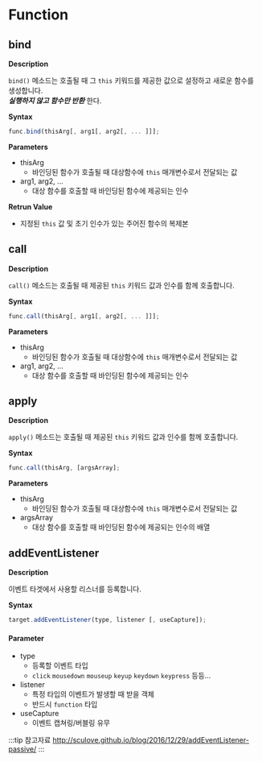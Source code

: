 # Function

## bind

**Description**

`bind()` 메소드는 호출될 때 그 `this` 키워드를 제공한 값으로 설정하고 새로운 함수를 생성합니다.  
_**실행하지 않고 함수만 반환**_ 한다.

**Syntax**

```javascript
func.bind(thisArg[, arg1[, arg2[, ... ]]];
```

**Parameters**

* thisArg
  * 바인딩된 함수가 호출될 때 대상함수에 `this` 매개변수로서 전달되는 값
* arg1, arg2, ...
  * 대상 함수를 호출할 때 바인딩된 함수에 제공되는 인수

**Retrun Value**

* 지정된 `this` 값 및 초기 인수가 있는 주어진 함수의 복제본

## call

**Description**

`call()` 메소드는 호출될 때 제공된 `this` 키워드 값과 인수를 함께 호출합니다.

**Syntax**

```javascript
func.call(thisArg[, arg1[, arg2[, ... ]]];
```

**Parameters**

* thisArg
  * 바인딩된 함수가 호출될 때 대상함수에 `this` 매개변수로서 전달되는 값
* arg1, arg2, ...
  * 대상 함수를 호출할 때 바인딩된 함수에 제공되는 인수

## apply

**Description**

`apply()` 메소드는 호출될 때 제공된 `this` 키워드 값과 인수를 함께 호출합니다.

**Syntax**

```javascript
func.call(thisArg, [argsArray];
```

**Parameters**

* thisArg
  * 바인딩된 함수가 호출될 때 대상함수에 `this` 매개변수로서 전달되는 값
* argsArray
  * 대상 함수를 호출할 때 바인딩된 함수에 제공되는 인수의 배열

## addEventListener

**Description**

이벤트 타겟에서 사용할 리스너를 등록합니다.

**Syntax**

```javascript
target.addEventListener(type, listener [, useCapture]);
```

#### Parameter

* type
  * 등록할 이벤트 타입
  * `click` `mousedown` `mouseup` `keyup` `keydown` `keypress`  등등...
* listener
  * 특정 타입의 이벤트가 발생할 때 받을 객체
  * 반드시 `function` 타입
* useCapture
  * 이벤트 캡쳐링/버블링 유무

:::tip 참고자료
<http://sculove.github.io/blog/2016/12/29/addEventListener-passive/>
:::
